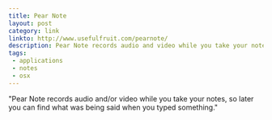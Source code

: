 ```yaml
---
title: Pear Note
layout: post
category: link
linkto: http://www.usefulfruit.com/pearnote/
description: Pear Note records audio and video while you take your notes
tags:
 - applications
 - notes
 - osx
---
```

"Pear Note records audio and/or video while you take your notes, so later you can find what was being said when you typed something."